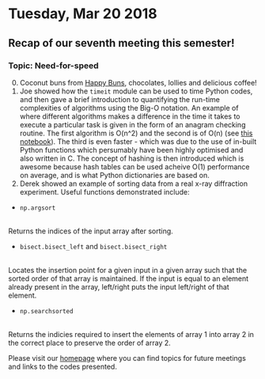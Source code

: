 # Tuesday, Mar 20 2018

## Recap of our seventh meeting this semester! 
### Topic: Need-for-speed
0. Coconut buns from [Happy Buns](http://goodfoodfinderaz.com/find-good-food/happy-buns-asian-bakery/), chocolates, lollies and delicious coffee!
1. Joe showed how the `timeit` module can be used to time Python codes, and then gave a brief introduction to quantifying the run-time complexities of algorithms using the Big-O notation. 
An example of where different algorithms makes a difference in the time it takes to execute a particular task is given in the form of an anagram checking routine. The first algorithm is O(n^2) and the second is of O(n) (see [this notebook](https://github.com/prickly-pythons/prickly-pythons/blob/master/code_from_meetings/speed/Timing.ipynb)). The third is even faster - which was due to the use of in-built Python functions which persumably have been highly optimised and also written in C.
The concept of hashing is then introduced which is awesome because hash tables can be used acheive O(1) performance on average, and is what Python dictionaries are based on.
2. Derek showed an example of sorting data from a real x-ray diffraction experiment. 
Useful functions demonstrated include:


- `np.argsort` 
<br>
Returns the indices of the input array after sorting.

- `bisect.bisect_left` and `bisect.bisect_right`
<br>
Locates the insertion point for a given input in a given array such that the sorted order of that array is maintained. If the input is equal to an element already present in the array, left/right puts the input left/right of that element.

- `np.searchsorted`
<br>
Returns the indicies required to insert the elements of array 1 into array 2 in the correct place to preserve the order of array 2.




Please visit our [homepage](http://prickly-pythons.github.io) where you can find topics for future meetings and links to the codes presented.
